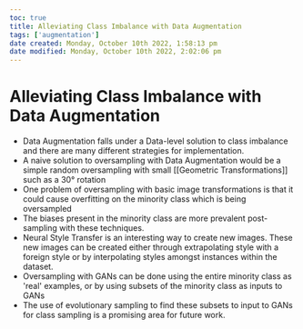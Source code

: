 ```yaml
---
toc: true
title: Alleviating Class Imbalance with Data Augmentation
tags: ['augmentation']
date created: Monday, October 10th 2022, 1:58:13 pm
date modified: Monday, October 10th 2022, 2:02:06 pm
---
```


# Alleviating Class Imbalance with Data Augmentation
- Data Augmentation falls under a Data-level solution to class imbalance and there are many different strategies for implementation.
- A naive solution to oversampling with Data Augmentation would be a simple random oversampling with small [[Geometric Transformations]] such as a 30° rotation
- One problem of oversampling with basic image transformations is that it could cause overfitting on the minority class which is being oversampled
- The biases present in the minority class are more prevalent post-sampling with these techniques.
- Neural Style Transfer is an interesting way to create new images. These new images can be created either through extrapolating style with a foreign style or by interpolating styles amongst instances within the dataset.
- Oversampling with GANs can be done using the entire minority class as 'real' examples, or by using subsets of the minority class as inputs to GANs
- The use of evolutionary sampling to find these subsets to input to GANs for class sampling is a promising area for future work.




